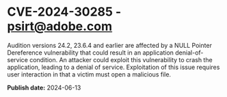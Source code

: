 # CVE-2024-30285 - psirt@adobe.com

Audition versions 24.2, 23.6.4 and earlier are affected by a NULL Pointer Dereference vulnerability that could result in an application denial-of-service condition. An attacker could exploit this vulnerability to crash the application, leading to a denial of service. Exploitation of this issue requires user interaction in that a victim must open a malicious file.

**Publish date:** 2024-06-13
